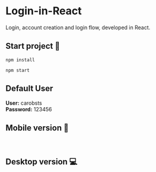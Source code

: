 # Login-in-React
Login, account creation and login flow, developed in React.

## Start project 🚀
<!--sec data-title="List files and directories: OS X and Linux" data-id="OSX_Linux_ls" data-collapse=true ces-->

    npm install

<!--endsec-->
<!--sec data-title="List files and directories: OS X and Linux" data-id="OSX_Linux_ls" data-collapse=true ces-->

    npm start

<!--endsec-->

## Default User
<strong>User:</strong> carobsts
</br>
<strong> Password:</strong> 123456


## Mobile version 📱
<img src="https://i.ibb.co/x2Fpjx6/a.png" alt=''/>
<img src="https://i.ibb.co/ZHdM8RC/b.png" alt=''/>

## Desktop version 💻
<img src="https://i.ibb.co/YXNxnX3/8.png" alt=''/>
<img src="https://i.ibb.co/TMxsv4H/9.png" alt=''/>
<img src="https://i.ibb.co/gwQS6Zy/10.png" alt=''/>
